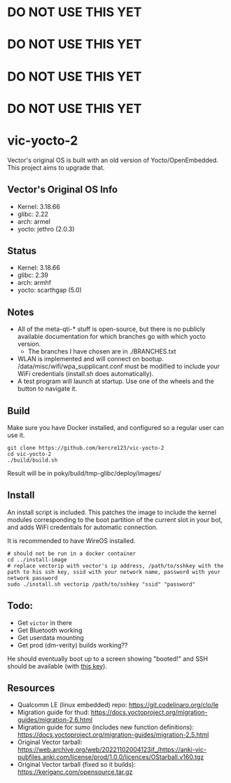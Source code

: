# DO NOT USE THIS YET
# DO NOT USE THIS YET
# DO NOT USE THIS YET
# DO NOT USE THIS YET

# vic-yocto-2

Vector's original OS is built with an old version of Yocto/OpenEmbedded. This project aims to upgrade that.

## Vector's Original OS Info

-	Kernel: 3.18.66
-	glibc: 2.22
-	arch: armel
-	yocto: jethro (2.0.3)

## Status

-	Kernel: 3.18.66
-	glibc: 2.39
-	arch: armhf
-	yocto: scarthgap (5.0)

## Notes

-	All of the meta-qti-* stuff is open-source, but there is no publicly available documentation for which branches go with which yocto version.
	-	The branches I have chosen are in ./BRANCHES.txt
-	WLAN is implemented and will connect on bootup. /data/misc/wifi/wpa_supplicant.conf must be modified to include your WiFi credentials (install.sh does automatically).
-	A test program will launch at startup. Use one of the wheels and the button to navigate it.

## Build

Make sure you have Docker installed, and configured so a regular user can use it.

```
git clone https://github.com/kercre123/vic-yocto-2
cd vic-yocto-2
./build/build.sh
```

Result will be in poky/build/tmp-glibc/deploy/images/

## Install

An install script is included. This patches the image to include the kernel modules corresponding to the boot partition of the current slot in your bot, and adds WiFi credentials for automatic connection.

It is recommended to have WireOS installed.

```
# should not be run in a docker container
cd ../install-image
# replace vectorip with vector's ip address, /path/to/sshkey with the path to his ssh key, ssid with your network name, password with your network password
sudo ./install.sh vectorip /path/to/sshkey "ssid" "password"
```

## Todo:

- Get `victor` in there
- Get Bluetooth working
- Get userdata mounting
- Get prod (dm-verity) builds working??

He should eventually boot up to a screen showing "booted!" and SSH should be available (with [this key](http://wire.my.to:81/ssh_root_key)).

## Resources

-	Qualcomm LE (linux embedded) repo: https://git.codelinaro.org/clo/le
-	Migration guide for thud: https://docs.yoctoproject.org/migration-guides/migration-2.6.html
-	Migration guide for sumo (includes new function definitions): https://docs.yoctoproject.org/migration-guides/migration-2.5.html
-	Original Vector tarball: https://web.archive.org/web/20221102004123if_/https://anki-vic-pubfiles.anki.com/license/prod/1.0.0/licences/OStarball.v160.tgz
-	Original Vector tarball (fixed so it builds): https://keriganc.com/opensource.tar.gz
